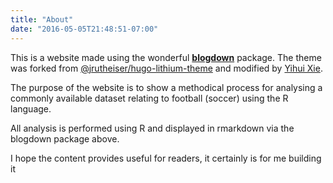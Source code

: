 ```yaml
---
title: "About"
date: "2016-05-05T21:48:51-07:00"
---
```


This is a website made using the wonderful [**blogdown**](https://github.com/rstudio/blogdown) package. The theme was forked from [@jrutheiser/hugo-lithium-theme](https://github.com/jrutheiser/hugo-lithium-theme) and modified by [Yihui Xie](https://github.com/yihui/hugo-lithium-theme).

The purpose of the website is to show a methodical process for analysing a commonly available dataset relating to football (soccer) using the R language.

All analysis is performed using R and displayed in rmarkdown via the blogdown package above.

I hope the content provides useful for readers, it certainly is for me building it
